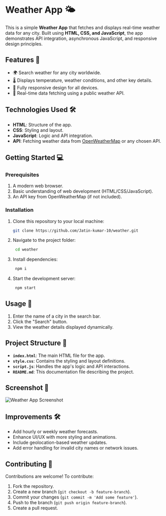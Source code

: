
# Weather App 🌤️

This is a simple **Weather App** that fetches and displays real-time weather data for any city. Built using **HTML, CSS, and JavaScript**, the app demonstrates API integration, asynchronous JavaScript, and responsive design principles.

## Features 🚀

- 🌍 Search weather for any city worldwide.
- 🌡️ Displays temperature, weather conditions, and other key details.
- 📱 Fully responsive design for all devices.
- 🔄 Real-time data fetching using a public weather API.

## Technologies Used 🛠️

- **HTML**: Structure of the app.
- **CSS**: Styling and layout.
- **JavaScript**: Logic and API integration.
- **API**: Fetching weather data from [OpenWeatherMap](https://openweathermap.org/) or any chosen API.

## Getting Started 💻

### Prerequisites

1. A modern web browser.
2. Basic understanding of web development (HTML/CSS/JavaScript).
3. An API key from OpenWeatherMap (if not included).

### Installation

1. Clone this repository to your local machine:
   ```bash
   git clone https://github.com/Jatin-kumar-10/weather.git

2. Navigate to the project folder:
   ```bash
    cd weather

3. Install dependencies:
   ```bash
    npm i
4. Start the development server:
   ```bash
    npm start

## Usage 📄

1. Enter the name of a city in the search bar.
2. Click the "Search" button.
3. View the weather details displayed dynamically.

## Project Structure 📁

- **`index.html`**: The main HTML file for the app.
- **`style.css`**: Contains the styling and layout definitions.
- **`script.js`**: Handles the app's logic and API interactions.
- **`README.md`**: This documentation file describing the project.

## Screenshot 📸

![Weather App Screenshot](https://github.com/Jatin-kumar-10/weather/blob/main/Demo.webp)

## Improvements 🛠️

- Add hourly or weekly weather forecasts.
- Enhance UI/UX with more styling and animations.
- Include geolocation-based weather updates.
- Add error handling for invalid city names or network issues.

## Contributing 🤝

Contributions are welcome! To contribute:

1. Fork the repository.
2. Create a new branch (`git checkout -b feature-branch`).
3. Commit your changes (`git commit -m 'Add some feature'`).
4. Push to the branch (`git push origin feature-branch`).
5. Create a pull request.
